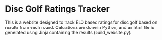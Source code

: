 # Disc Golf Ratings Tracker

This is a website designed to track ELO based ratings for disc golf based on results
from each round. Calulations are done in Python, and an html file is generated using
Jinja containing the results (build_website.py).
